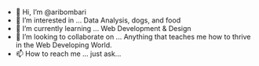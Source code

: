 - 👋 Hi, I’m @aribombari
- 👀 I’m interested in ... Data Analysis, dogs, and food
- 🌱 I’m currently learning ... Web Development & Design
- 💞️ I’m looking to collaborate on ... Anything that teaches me how to thrive in the Web Developing World.
- 📫 How to reach me ... just ask...

<!---
aribombari/aribombari is a ✨ special ✨ repository because its `README.md` (this file) appears on your GitHub profile.
You can click the Preview link to take a look at your changes.
--->
